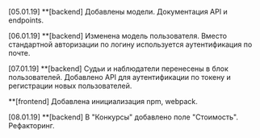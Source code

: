 [05.01.19]
**[backend]
Добавлены модели. Документация API и endpoints.

[06.01.19] 
**[backend]
Изменена модель пользователя. Вместо стандартной авторизации по логину используется аутентификация по почте.

[07.01.19] 
**[backend]
Судьи и наблюдатели перенесены в блок пользователей.
Добавлено API для аутентификации по токену и регистрации новых пользователей.

**[frontend]
Добавлена инициализация npm, webpack.

[08.01.19]
**[backend]
В "Конкурсы" добавлено поле "Стоимость".
Рефакторинг.

